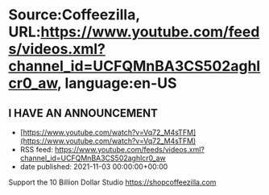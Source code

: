 # Source:Coffeezilla, URL:https://www.youtube.com/feeds/videos.xml?channel_id=UCFQMnBA3CS502aghlcr0_aw, language:en-US

## I HAVE AN ANNOUNCEMENT
 - [https://www.youtube.com/watch?v=Vq72_M4sTFM](https://www.youtube.com/watch?v=Vq72_M4sTFM)
 - RSS feed: https://www.youtube.com/feeds/videos.xml?channel_id=UCFQMnBA3CS502aghlcr0_aw
 - date published: 2021-11-03 00:00:00+00:00

Support the 10 Billion Dollar Studio
https://shopcoffeezilla.com

